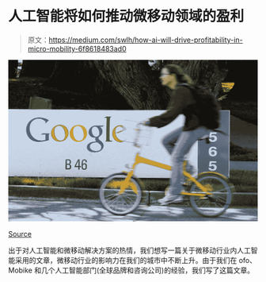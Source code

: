 # 人工智能将如何推动微移动领域的盈利

> 原文：<https://medium.com/swlh/how-ai-will-drive-profitability-in-micro-mobility-6f8618483ad0>

![](img/ac792a15383ddd8e6240012d4c69d6a3.png)

[Source](https://www.cnet.com/news/google-officially-launches-ai-investment-arm-gradient-ventures-artificial-intelligence/)

出于对人工智能和微移动解决方案的热情，我们想写一篇关于微移动行业内人工智能采用的文章，微移动行业的影响力在我们的城市中不断上升。由于我们在 ofo、Mobike 和几个人工智能部门(全球品牌和咨询公司)的经验，我们写了这篇文章。